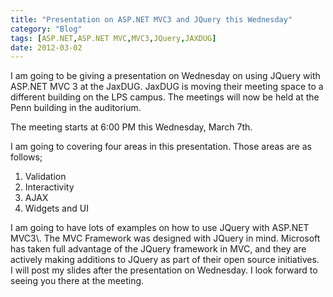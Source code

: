 ```yaml
---
title: "Presentation on ASP.NET MVC3 and JQuery this Wednesday"
category: "Blog"
tags: [ASP.NET,ASP.NET MVC,MVC3,JQuery,JAXDUG]
date: 2012-03-02
---
```



I am going to be giving a presentation on Wednesday on using JQuery with ASP.NET MVC 3 at the JaxDUG. JaxDUG is moving their meeting space to a different building on the LPS campus. The meetings will now be held at the Penn building in the auditorium.

The meeting starts at 6:00 PM this Wednesday, March 7th.

I am going to covering four areas in this presentation. Those areas are as follows;

1.  Validation
2.  Interactivity
3.  AJAX
4.  Widgets and UI

<div>I am going to have lots of examples on how to use JQuery with ASP.NET MVC3\. The MVC Framework was designed with JQuery in mind. Microsoft has taken full advantage of the JQuery framework in MVC, and they are actively making additions to JQuery as part of their open source initiatives.</div><div>I will post my slides after the presentation on Wednesday. I look forward to seeing you there at the meeting.</div>